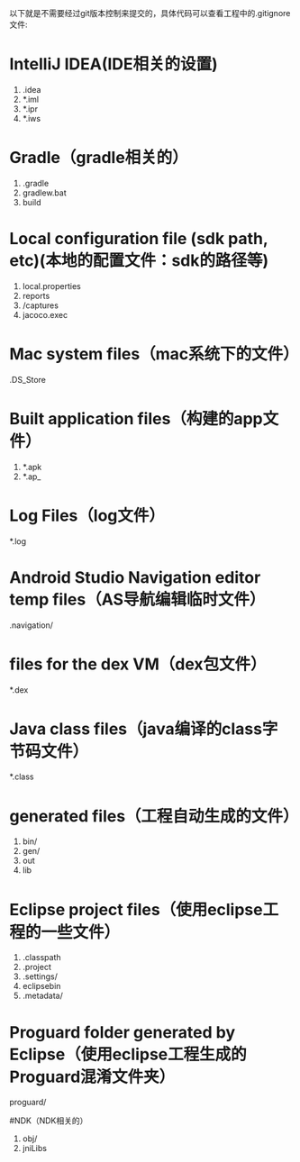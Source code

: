 以下就是不需要经过git版本控制来提交的，具体代码可以查看工程中的.gitignore文件:

# IntelliJ IDEA(IDE相关的设置)
1. .idea
2. *.iml
3. *.ipr
4. *.iws

# Gradle（gradle相关的）
1. .gradle
2. gradlew.bat
3. build

# Local configuration file (sdk path, etc)(本地的配置文件：sdk的路径等)
1. local.properties
2. reports
3. /captures
4. jacoco.exec

# Mac system files（mac系统下的文件）
.DS_Store


# Built application files（构建的app文件）
1. *.apk
2. *.ap_


# Log Files（log文件）
*.log

# Android Studio Navigation editor temp files（AS导航编辑临时文件）
.navigation/

# files for the dex VM（dex包文件）
*.dex

# Java class files（java编译的class字节码文件）
*.class

# generated files（工程自动生成的文件）
1. bin/
2. gen/
3. out
4. lib

# Eclipse project files（使用eclipse工程的一些文件）
1. .classpath
2. .project
3. .settings/
4. eclipsebin
5. .metadata/

# Proguard folder generated by Eclipse（使用eclipse工程生成的Proguard混淆文件夹）
proguard/

#NDK（NDK相关的）
1. obj/
2. jniLibs